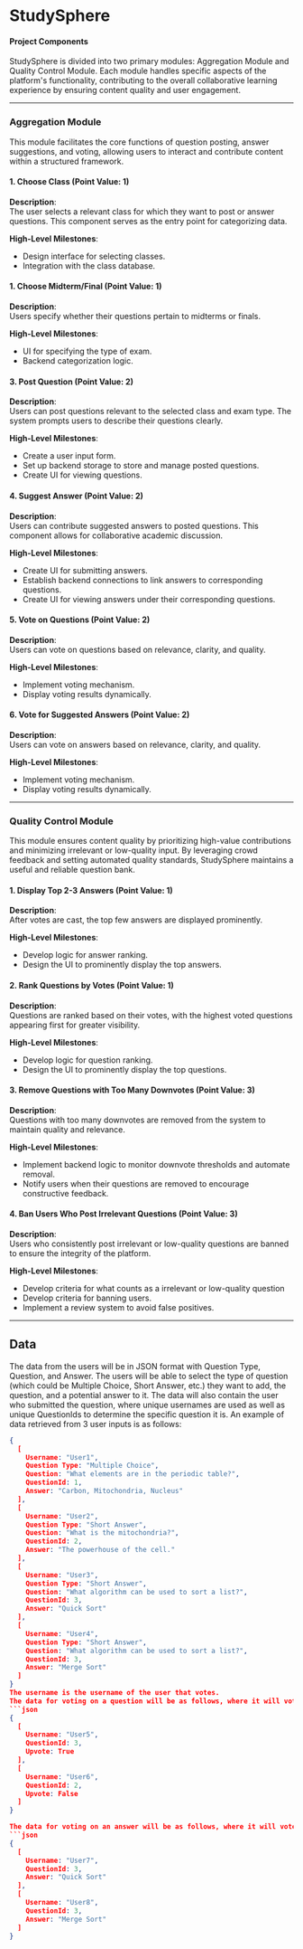 # StudySphere

#### Project Components

StudySphere is divided into two primary modules: Aggregation Module and Quality Control Module. Each module handles specific aspects of the platform's functionality, contributing to the overall collaborative learning experience by ensuring content quality and user engagement.

---

### Aggregation Module
This module facilitates the core functions of question posting, answer suggestions, and voting, allowing users to interact and contribute content within a structured framework.

#### 1. Choose Class (Point Value: 1)
**Description**:  
The user selects a relevant class for which they want to post or answer questions. This component serves as the entry point for categorizing data.

**High-Level Milestones**:
- Design interface for selecting classes.
- Integration with the class database.
  
#### 1. Choose Midterm/Final (Point Value: 1)
**Description**:  
Users specify whether their questions pertain to midterms or finals.

**High-Level Milestones**:
- UI for specifying the type of exam.
- Backend categorization logic.

#### 3. Post Question (Point Value: 2)
**Description**:  
Users can post questions relevant to the selected class and exam type. The system prompts users to describe their questions clearly.

**High-Level Milestones**:
- Create a user input form.
- Set up backend storage to store and manage posted questions.
- Create UI for viewing questions.

#### 4. Suggest Answer (Point Value: 2)
**Description**:  
Users can contribute suggested answers to posted questions. This component allows for collaborative academic discussion.

**High-Level Milestones**:
- Create UI for submitting answers.
- Establish backend connections to link answers to corresponding questions.
- Create UI for viewing answers under their corresponding questions.

#### 5. Vote on Questions (Point Value: 2)
**Description**:  
Users can vote on questions based on relevance, clarity, and quality.

**High-Level Milestones**:
- Implement voting mechanism.
- Display voting results dynamically.

#### 6. Vote for Suggested Answers (Point Value: 2)
**Description**:  
Users can vote on answers based on relevance, clarity, and quality.

**High-Level Milestones**:
- Implement voting mechanism.
- Display voting results dynamically.

---

### Quality Control Module

This module ensures content quality by prioritizing high-value contributions and minimizing irrelevant or low-quality input. By leveraging crowd feedback and setting automated quality standards, StudySphere maintains a useful and reliable question bank.

#### 1. Display Top 2-3 Answers (Point Value: 1)
**Description**:  
After votes are cast, the top few answers are displayed prominently.

**High-Level Milestones**:
- Develop logic for answer ranking.
- Design the UI to prominently display the top answers.

#### 2. Rank Questions by Votes (Point Value: 1)
**Description**:  
Questions are ranked based on their votes, with the highest voted questions appearing first for greater visibility.

**High-Level Milestones**:
- Develop logic for question ranking.
- Design the UI to prominently display the top questions.

#### 3. Remove Questions with Too Many Downvotes (Point Value: 3)
**Description**:  
Questions with too many downvotes are removed from the system to maintain quality and relevance.

**High-Level Milestones**:
- Implement backend logic to monitor downvote thresholds and automate removal.
- Notify users when their questions are removed to encourage constructive feedback.

#### 4. Ban Users Who Post Irrelevant Questions (Point Value: 3)
**Description**:  
Users who consistently post irrelevant or low-quality questions are banned to ensure the integrity of the platform.

**High-Level Milestones**:
- Develop criteria for what counts as a irrelevant or low-quality question
- Develop criteria for banning users.
- Implement a review system to avoid false positives.

---

## Data
The data from the users will be in JSON format with Question Type, Question, and Answer. The users will be able to select the type of question (which could be Multiple Choice, Short Answer, etc.) they want to add, the question, and a potential answer to it. The data will also contain the user who submitted the question, where unique usernames are used as well as unique QuestionIds to determine the specific question it is. An example of data retrieved from 3 user inputs is as follows: 
```json
{
  [
    Username: "User1", 
    Question Type: "Multiple Choice",
    Question: "What elements are in the periodic table?", 
    QuestionId: 1,
    Answer: "Carbon, Mitochondria, Nucleus"
  ], 
  [
    Username: "User2",
    Question Type: "Short Answer",
    Question: "What is the mitochondria?", 
    QuestionId: 2,
    Answer: "The powerhouse of the cell."
  ], 
  [
    Username: "User3", 
    Question Type: "Short Answer",
    Question: "What algorithm can be used to sort a list?", 
    QuestionId: 3,
    Answer: "Quick Sort"
  ], 
  [
    Username: "User4", 
    Question Type: "Short Answer",
    Question: "What algorithm can be used to sort a list?", 
    QuestionId: 3,
    Answer: "Merge Sort"
  ]  
}
The username is the username of the user that votes. 
The data for voting on a question will be as follows, where it will vote on a specific question identified by the QuestionId and Upvote will be True if the user voted positively and False otherwise: 
```json
{ 
  [
    Username: "User5",
    QuestionId: 3,
    Upvote: True 
  ],  
  [ 
    Username: "User6", 
    QuestionId: 2, 
    Upvote: False 
  ] 
} 

The data for voting on an answer will be as follows, where it will vote on a specific question identified by the QuestionId and the Answer will be the answer that the user likes best and votes for:
```json
{ 
  [ 
    Username: "User7",
    QuestionId: 3, 
    Answer: "Quick Sort"
  ],
  [ 
    Username: "User8",
    QuestionId: 3,
    Answer: "Merge Sort" 
  ] 
} 


